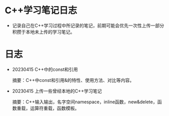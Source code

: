 # C++学习笔记日志

- 记录自己在C++学习过程中所记录的笔记，前期可能会优先一次性上传一部分积攒于本地未上传的学习笔记。

# 日志

- 20230415 C++中的const和引用

  摘要：C++中const和引用&的特性、使用方法、对比等内容。

- 20230415 上传一些曾经本地的C++学习笔记

  摘要：C++输入输出，名字空间namespace，inline函数，new&delete，函数重载，运算符重载，函数模板。